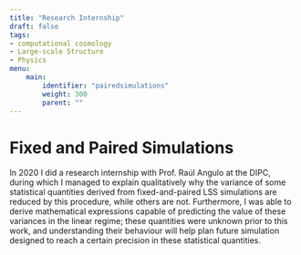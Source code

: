 ```yaml
---
title: "Research Internship"
draft: false
tags: 
- computational cosmology
- Large-scale Structure
- Physics
menu:
    main:
        identifier: "pairedsimulations"
        weight: 300
        parent: ""
---
```


# Fixed and Paired Simulations

In 2020 I did a research internship with Prof. Raúl Angulo at the DIPC, during which I managed to explain qualitatively why the variance of some statistical quantities derived from fixed-and-paired LSS simulations are reduced by this procedure, while others are not. Furthermore, I was able to derive mathematical expressions capable of predicting the value of these variances in the linear regime; these quantities were unknown prior to this work, and understanding their behaviour will help plan future simulation designed to reach a certain precision in these statistical quantities.